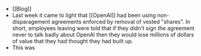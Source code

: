 - [[Blog]]
- Last week it came to light that [[OpenAI]] had been using non-disparagement agreements enforced by removal of vested "shares". In short, employees leaving were told that if they didn't sign the agreement never to talk badly about OpenAI then they would lose millions of dollars of value that they had thought they had built up.
- This was